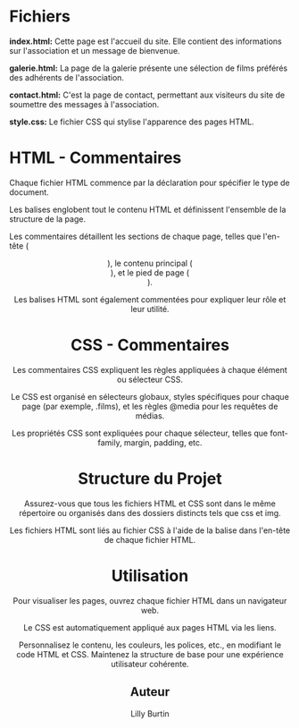 <h1>Fichiers</h1>

<b>index.html:</b> Cette page est l'accueil du site. Elle contient des informations sur l'association et un message de bienvenue.

<b>galerie.html:</b> La page de la galerie présente une sélection de films préférés des adhérents de l'association.

<b>contact.html:</b> C'est la page de contact, permettant aux visiteurs du site de soumettre des messages à l'association.

<b>style.css:</b> Le fichier CSS qui stylise l'apparence des pages HTML.


<h1>HTML - Commentaires</h1>

Chaque fichier HTML commence par la déclaration <!DOCTYPE html> pour spécifier le type de document.

Les balises <html> englobent tout le contenu HTML et définissent l'ensemble de la structure de la page.

Les commentaires détaillent les sections de chaque page, telles que l'en-tête (<header>), le contenu principal (<main>), et le pied de page (<footer>).

Les balises HTML sont également commentées pour expliquer leur rôle et leur utilité.


<h1>CSS - Commentaires</h1>

Les commentaires CSS expliquent les règles appliquées à chaque élément ou sélecteur CSS.

Le CSS est organisé en sélecteurs globaux, styles spécifiques pour chaque page (par exemple, .films), et les règles @media pour les requêtes de médias.

Les propriétés CSS sont expliquées pour chaque sélecteur, telles que font-family, margin, padding, etc.


<h1>Structure du Projet</h1>

Assurez-vous que tous les fichiers HTML et CSS sont dans le même répertoire ou organisés dans des dossiers distincts tels que css et img.

Les fichiers HTML sont liés au fichier CSS à l'aide de la balise <link> dans l'en-tête de chaque fichier HTML.

<h1>Utilisation</h1>

Pour visualiser les pages, ouvrez chaque fichier HTML dans un navigateur web.

Le CSS est automatiquement appliqué aux pages HTML via les liens.

Personnalisez le contenu, les couleurs, les polices, etc., en modifiant le code HTML et CSS.
Maintenez la structure de base pour une expérience utilisateur cohérente.


<h2>Auteur</h2>
Lilly Burtin